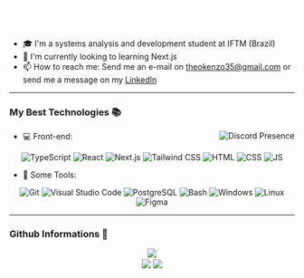 <img src="assets/wave.svg" alt=":wave:" />

- 🎓 I'm a systems analysis and development student at IFTM (Brazil)
- 🌱 I'm currently looking to learning Next.js
- 📫 How to reach me: Send me an e-mail on theokenzo35@gmail.com or send me a message on my [LinkedIn](https://www.linkedin.com/in/theo-kenzo-de-araujo/)

---

### My Best Technologies 📚

<a href="https://discord.com/users/815003389058351166" target="_blank" rel="nofollow">
   <img src="https://lanyard-profile-readme.vercel.app/api/815003389058351166?idleMessage=Probably%20doing%20something%20else..." alt="Discord Presence" align="right">
</a>

- 💻 Front-end:

<div align="center">
	<img width="50" src="https://user-images.githubusercontent.com/25181517/183890598-19a0ac2d-e88a-4005-a8df-1ee36782fde1.png" alt="TypeScript" title="Typescript">
	<img width="50" src="https://user-images.githubusercontent.com/25181517/183897015-94a058a6-b86e-4e42-a37f-bf92061753e5.png" alt="React" title="React">
	<img width="50" src="https://github.com/marwin1991/profile-technology-icons/assets/136815194/5f8c622c-c217-4649-b0a9-7e0ee24bd704" alt="Next.js" title="Next.js">
	<img width="50" src="https://user-images.githubusercontent.com/25181517/202896760-337261ed-ee92-4979-84c4-d4b829c7355d.png" alt="Tailwind CSS" title="Tailwind CSS"/>
	<img width="50" src="https://user-images.githubusercontent.com/25181517/192158954-f88b5814-d510-4564-b285-dff7d6400dad.png" alt="HTML" title="HTML"/>
	<img width="50" src="https://user-images.githubusercontent.com/25181517/183898674-75a4a1b1-f960-4ea9-abcb-637170a00a75.png" alt="CSS" title="CSS"/>
	<img width="50" src="https://user-images.githubusercontent.com/25181517/117447155-6a868a00-af3d-11eb-9cfe-245df15c9f3f.png" alt="JS" title="JS">
</div>

- 🔧 Some Tools:

<div align="center">
	<img width="50" src="https://user-images.githubusercontent.com/25181517/192108372-f71d70ac-7ae6-4c0d-8395-51d8870c2ef0.png" alt="Git" title="Git">
	<img width="50" src="https://user-images.githubusercontent.com/25181517/192108891-d86b6220-e232-423a-bf5f-90903e6887c3.png" alt="Visual Studio Code" title="Visual Studio Code">
	<img width="50" src="https://user-images.githubusercontent.com/25181517/117208740-bfb78400-adf5-11eb-97bb-09072b6bedfc.png" alt="PostgreSQL" title="PostgreSQL">
	<img width="50" src="https://user-images.githubusercontent.com/25181517/192158606-7c2ef6bd-6e04-47cf-b5bc-da2797cb5bda.png" alt="Bash" title="Bash">
	<img width="50" src="https://user-images.githubusercontent.com/25181517/186884150-05e9ff6d-340e-4802-9533-2c3f02363ee3.png" alt="Windows" title="Windows">
	<img width="50" src="https://github.com/marwin1991/profile-technology-icons/assets/76662862/2481dc48-be6b-4ebb-9e8c-3b957efe69fa" alt="Linux" title="Linux">
	<img width="50" src="https://user-images.githubusercontent.com/25181517/189715289-df3ee512-6eca-463f-a0f4-c10d94a06b2f.png" alt="Figma" title="Figma">
</div>

---

### Github Informations 🐙

<div align="center">
	
  ![](http://github-profile-summary-cards.vercel.app/api/cards/stats?username=TheoKenzo&theme=tokyonight)
  <br>
  ![](http://github-profile-summary-cards.vercel.app/api/cards/repos-per-language?username=TheoKenzo&theme=tokyonight)
  ![](http://github-profile-summary-cards.vercel.app/api/cards/most-commit-language?username=TheoKenzo&theme=tokyonight)
</div>
